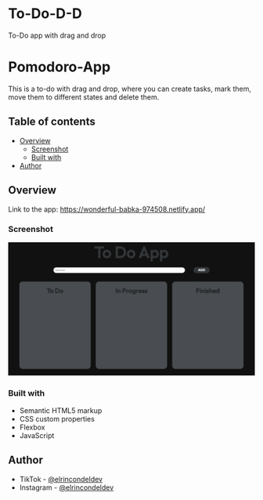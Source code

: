 # To-Do-D-D
To-Do app with drag and drop

# Pomodoro-App

This is a to-do with drag and drop, where you can create tasks, mark them, move them to different states and delete them.

## Table of contents

- [Overview](#overview)
  - [Screenshot](#screenshot)
  - [Built with](#built-with)
- [Author](#author)

## Overview

Link to the app: https://wonderful-babka-974508.netlify.app/

### Screenshot

![Project finished](./to-do.png)

### Built with

- Semantic HTML5 markup
- CSS custom properties
- Flexbox
- JavaScript
## Author

- TikTok - [@elrincondeldev](https://www.tiktok.com/@elrincondeldev)
- Instagram - [@elrincondeldev](https://www.instagram.com/elrincondeldev/)